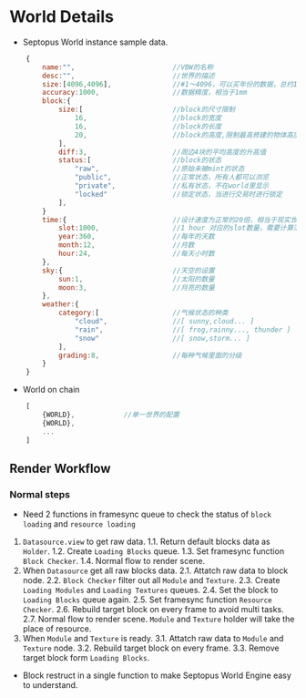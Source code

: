 # World Details

* Septopus World instance sample data.

```Javascript
    {
        name:"",                        //VBW的名称
        desc:"",                        //世界的描述
        size:[4096,4096],               //#1～4096，可以买年份的数据，总约1677万块
        accuracy:1000,                  //数据精度，相当于1mm
        block:{
            size:[                      //block的尺寸限制
                16,                     //block的宽度
                16,                     //block的长度
                20,                     //block的高度,限制最高修建的物体高度
            ],               
            diff:3,                     //周边4块的平均高度的升高值
            status:[                    //block的状态
                "raw",                  //原始未被mint的状态
                "public",               //正常状态，所有人都可以浏览
                "private",              //私有状态，不在world里显示
                "locked"                //锁定状态，当进行交易时进行锁定
            ],       
        }
        time:{                          //设计速度为正常的20倍，相当于现实世界1年，VBW里20年
            slot:1000,                  //1 hour 对应的slot数量，需要计算清晰
            year:360,                   //每年的天数
            month:12,                   //月数
            hour:24,                    //每天小时数
        },
        sky:{                           //天空的设置
            sun:1,                      //太阳的数量
            moon:3,                     //月亮的数量
        },
        weather:{
            category:[                  //气候状态的种类
                "cloud",                //[ sunny,cloud... ]
                "rain",                 //[ frog,rainny..., thunder ]
                "snow"                  //[ snow,storm... ]
            ],       
            grading:8,                  //每种气候里面的分级
        }                   
    }
```

* World on chain

```javascript
    [
        {WORLD},            //单一世界的配置
        {WORLD},
        ...
    ]
```

## Render Workflow

### Normal steps

* Need 2 functions in framesync queue to check the status of `block loading` and `resource loading`

1. `Datasource.view` to get raw data.
    1.1. Return default blocks data as `Holder`.
    1.2. Create `Loading Blocks` queue.
    1.3. Set framesync function `Block Checker`.
    1.4. Normal flow to render scene.
2. When `Datasource` get all raw blocks data.
    2.1. Attatch raw data to block node.
    2.2. `Block Checker` filter out all `Module` and `Texture`.
    2.3. Create `Loading Modules` and `Loading Textures` queues.
    2.4. Set the block to `Loading Blocks` queue again.
    2.5. Set framesync function `Resource Checker`.
    2.6. Rebuild target block on every frame to avoid multi tasks.
    2.7. Normal flow to render scene. `Module` and `Texture` holder will take the place of resource.
3. When `Module` and `Texture` is ready.
    3.1. Attatch raw data to `Module` and `Texture` node.
    3.2. Rebuild target block on every frame.
    3.3. Remove target block form `Loading Blocks`.

* Block restruct in a single function to make Septopus World Engine easy to understand.
